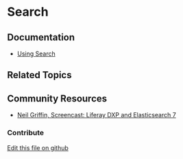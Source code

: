 # Search

## Documentation

* [Using Search](https://learn.liferay.com/dxp/latest/en/using-search.html)

## Related Topics


## Community Resources

* [Neil Griffin, Screencast: Liferay DXP and Elasticsearch 7](https://liferay.dev/blogs/-/blogs/screencast-liferay-dxp-and-elasticsearch-7)

### Contribute

[Edit this file on github](https://github.com/olafk/controlpanel-documentation-docs/blob/master/md/73en/com_liferay_portal_search_admin_web_portlet_SearchAdminPortlet/index-actions.md)
